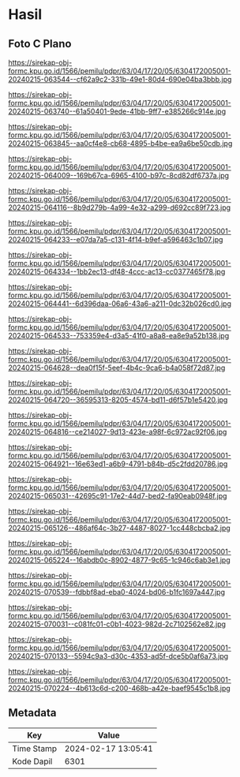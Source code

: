 # Hasil

## Foto C Plano

https://sirekap-obj-formc.kpu.go.id/1566/pemilu/pdpr/63/04/17/20/05/6304172005001-20240215-063544--cf62a9c2-331b-49e1-80d4-690e04ba3bbb.jpg

https://sirekap-obj-formc.kpu.go.id/1566/pemilu/pdpr/63/04/17/20/05/6304172005001-20240215-063740--61a50401-9ede-41bb-9ff7-e385266c914e.jpg

https://sirekap-obj-formc.kpu.go.id/1566/pemilu/pdpr/63/04/17/20/05/6304172005001-20240215-063845--aa0cf4e8-cb68-4895-b4be-ea9a6be50cdb.jpg

https://sirekap-obj-formc.kpu.go.id/1566/pemilu/pdpr/63/04/17/20/05/6304172005001-20240215-064009--169b67ca-6965-4100-b97c-8cd82df6737a.jpg

https://sirekap-obj-formc.kpu.go.id/1566/pemilu/pdpr/63/04/17/20/05/6304172005001-20240215-064116--8b9d279b-4a99-4e32-a299-d692cc89f723.jpg

https://sirekap-obj-formc.kpu.go.id/1566/pemilu/pdpr/63/04/17/20/05/6304172005001-20240215-064233--e07da7a5-c131-4f14-b9ef-a596463c1b07.jpg

https://sirekap-obj-formc.kpu.go.id/1566/pemilu/pdpr/63/04/17/20/05/6304172005001-20240215-064334--1bb2ec13-df48-4ccc-ac13-cc0377465f78.jpg

https://sirekap-obj-formc.kpu.go.id/1566/pemilu/pdpr/63/04/17/20/05/6304172005001-20240215-064441--6d396daa-06a6-43a6-a211-0dc32b026cd0.jpg

https://sirekap-obj-formc.kpu.go.id/1566/pemilu/pdpr/63/04/17/20/05/6304172005001-20240215-064533--753359e4-d3a5-41f0-a8a8-ea8e9a52b138.jpg

https://sirekap-obj-formc.kpu.go.id/1566/pemilu/pdpr/63/04/17/20/05/6304172005001-20240215-064628--dea0f15f-5eef-4b4c-9ca6-b4a058f72d87.jpg

https://sirekap-obj-formc.kpu.go.id/1566/pemilu/pdpr/63/04/17/20/05/6304172005001-20240215-064720--36595313-8205-4574-bd11-d6f57b1e5420.jpg

https://sirekap-obj-formc.kpu.go.id/1566/pemilu/pdpr/63/04/17/20/05/6304172005001-20240215-064816--ce214027-9d13-423e-a98f-6c972ac92f06.jpg

https://sirekap-obj-formc.kpu.go.id/1566/pemilu/pdpr/63/04/17/20/05/6304172005001-20240215-064921--16e63ed1-a6b9-4791-b84b-d5c2fdd20786.jpg

https://sirekap-obj-formc.kpu.go.id/1566/pemilu/pdpr/63/04/17/20/05/6304172005001-20240215-065031--42695c91-17e2-44d7-bed2-fa90eab0948f.jpg

https://sirekap-obj-formc.kpu.go.id/1566/pemilu/pdpr/63/04/17/20/05/6304172005001-20240215-065126--486af64c-3b27-4487-8027-1cc448cbcba2.jpg

https://sirekap-obj-formc.kpu.go.id/1566/pemilu/pdpr/63/04/17/20/05/6304172005001-20240215-065224--16abdb0c-8902-4877-9c65-1c946c6ab3e1.jpg

https://sirekap-obj-formc.kpu.go.id/1566/pemilu/pdpr/63/04/17/20/05/6304172005001-20240215-070539--fdbbf8ad-eba0-4024-bd06-b1fc1697a447.jpg

https://sirekap-obj-formc.kpu.go.id/1566/pemilu/pdpr/63/04/17/20/05/6304172005001-20240215-070031--c081fc01-c0b1-4023-982d-2c7102562e82.jpg

https://sirekap-obj-formc.kpu.go.id/1566/pemilu/pdpr/63/04/17/20/05/6304172005001-20240215-070133--5594c9a3-d30c-4353-ad5f-dce5b0af6a73.jpg

https://sirekap-obj-formc.kpu.go.id/1566/pemilu/pdpr/63/04/17/20/05/6304172005001-20240215-070224--4b613c6d-c200-468b-a42e-baef9545c1b8.jpg


## Metadata

| Key        | Value               |
| ---------- | ------------------- |
| Time Stamp | 2024-02-17 13:05:41 |
| Kode Dapil | 6301                |



